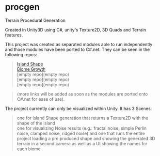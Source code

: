 # procgen

Terrain Procedural Generation

Created in Unity3D using C#, unity's Texture2D, 3D Quads and Terrain features.

This project was created as separated modules able to run independently and those modules have been ported to C#.net. They can be seen in the following repos:

> [Island Shape](https://github.com/brunorc93/islandShapeGen.net)  
> [Biome Growth](https://github.com/brunorc93/BiomeGrowth.net)  
> [empty repo](empty repo)  
> [empty repo](empty repo)    
> [empty repo](empty repo)

> (more links will be added as soon as the modules are ported onto C#.net for ease of use).  

The project currently can only be visualized within Unity. It has 3 Scenes:
> one for Island Shape generation that returns a Texture2D with the shape of the island  
> one for visualizing Noise results (e.g.: fractal noise, simple Perlin noise, clamped noise, ridged noise)
> and one that runs the entire project loading a pre produced shape and showing the generated 3D terrain in a second camera as well as a UI showing the names for each biome
